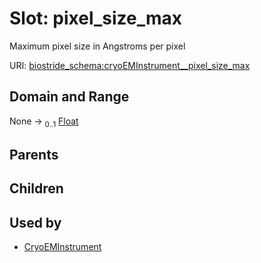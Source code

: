 
# Slot: pixel_size_max

Maximum pixel size in Angstroms per pixel

URI: [biostride_schema:cryoEMInstrument__pixel_size_max](https://w3id.org/biostride/schema/cryoEMInstrument__pixel_size_max)


## Domain and Range

None &#8594;  <sub>0..1</sub> [Float](types/Float.md)

## Parents


## Children


## Used by

 * [CryoEMInstrument](CryoEMInstrument.md)
